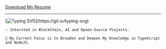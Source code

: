 [Download My Resume](https://github.com/mshamsi502/mshamsi502/blob/main/my-resume/my-resume-20221108.pdf)

---

[![Typing SVG](https://readme-typing-svg.herokuapp.com?font=Fira+Code&pause=400&color=8000FF&vCenter=true&width=435&lines=Hi+There+%F0%9F%91%8B;I'm+Mohammad%2C;A+Web+and+Application+Developer.;Nice+to+Meet+U.;Hi+There+%F0%9F%91%8B;I'm+Mohammad%2C;A+Backend+NodeJS+Developer%2C;Structure+%26+Farmeworks+Person%2C;Nice+to+Meet+U.;Hi+There+%F0%9F%91%8B;I'm+Mohammad%2C;A+Mobile+Application+Developer;A+Joyful+Flutter+Developer;A+Curious+and+Interested+Person+About+Design;Nice+to+Meet+U.;Hi+There+%F0%9F%91%8B;I'm+Mohammad%2C;A+Backend+NodeJS+Developer%2C;Nice+to+Meet+U.;Hi+There+%F0%9F%91%8B;I'm+Mohammad%2C;A+Mobile+Application+Developer;Nice+to+Meet+U.)](https://git.io/typing-svg)


    💡 Intersted in BlockChain, AI and Opoen-Source Projects.

    🔭 My Current Focus is to Broaden and Deepen My Knowledge in TypeScript and NodeJS.
    
    

   

<!--
**mshamsi502/mshamsi502** is a ✨ _special_ ✨ repository because its `README.md` (this file) appears on your GitHub profile.

Here are some ideas to get you started:

- 🔭 I’m currently working on ...
- 🌱 I’m currently learning ...
- 👯 I’m looking to collaborate on ...
- 🤔 I’m looking for help with ...
- 💬 Ask me about ...
- 📫 How to reach me: ...
- 😄 Pronouns: ...
- ⚡ Fun fact: ...
-->

